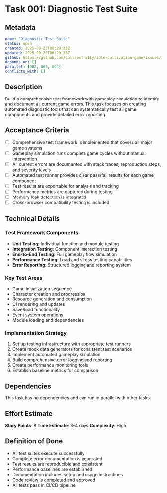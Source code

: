 # Task 001: Diagnostic Test Suite

## Metadata
```yaml
name: "Diagnostic Test Suite"
status: open
created: 2025-09-25T00:29:33Z
updated: 2025-09-25T00:29:33Z
github: https://github.com/collrest-a11y/idle-cultivation-game/issues/114
depends_on: []
parallel: [002, 003, 004]
conflicts_with: []
```

## Description

Build a comprehensive test framework with gameplay simulation to identify and document all current game errors. This task focuses on creating automated diagnostic tools that can systematically test all game components and provide detailed error reporting.

## Acceptance Criteria

- [ ] Comprehensive test framework is implemented that covers all major game systems
- [ ] Gameplay simulation runs complete game cycles without manual intervention
- [ ] All current errors are documented with stack traces, reproduction steps, and severity levels
- [ ] Automated test runner provides clear pass/fail results for each game component
- [ ] Test results are exportable for analysis and tracking
- [ ] Performance metrics are captured during testing
- [ ] Memory leak detection is integrated
- [ ] Cross-browser compatibility testing is included

## Technical Details

### Test Framework Components
- **Unit Testing**: Individual function and module testing
- **Integration Testing**: Component interaction testing
- **End-to-End Testing**: Full gameplay flow simulation
- **Performance Testing**: Load and stress testing capabilities
- **Error Reporting**: Structured logging and reporting system

### Key Test Areas
- Game initialization sequence
- Character creation and progression
- Resource generation and consumption
- UI rendering and updates
- Save/load functionality
- Event system operations
- Module loading and dependencies

### Implementation Strategy
1. Set up testing infrastructure with appropriate test runners
2. Create mock data generators for consistent test scenarios
3. Implement automated gameplay simulation
4. Build comprehensive error logging and reporting
5. Create performance monitoring tools
6. Establish baseline metrics for comparison

## Dependencies

This task has no dependencies and can run in parallel with other tasks.

## Effort Estimate

**Story Points**: 8
**Time Estimate**: 3-4 days
**Complexity**: High

## Definition of Done

- All test suites execute successfully
- Complete error documentation is generated
- Test results are reproducible and consistent
- Performance baselines are established
- Documentation includes setup and usage instructions
- Code review is completed and approved
- All tests pass in CI/CD pipeline